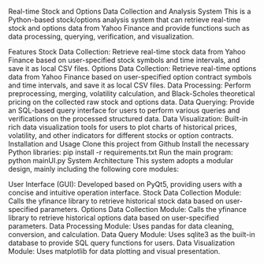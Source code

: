 Real-time Stock and Options Data Collection and Analysis System
This is a Python-based stock/options analysis system that can retrieve real-time stock and options data from Yahoo Finance and provide functions such as data processing, querying, verification, and visualization.

Features
Stock Data Collection: Retrieve real-time stock data from Yahoo Finance based on user-specified stock symbols and time intervals, and save it as local CSV files.
Options Data Collection: Retrieve real-time options data from Yahoo Finance based on user-specified option contract symbols and time intervals, and save it as local CSV files.
Data Processing: Perform preprocessing, merging, volatility calculation, and Black-Scholes theoretical pricing on the collected raw stock and options data.
Data Querying: Provide an SQL-based query interface for users to perform various queries and verifications on the processed structured data.
Data Visualization: Built-in rich data visualization tools for users to plot charts of historical prices, volatility, and other indicators for different stocks or option contracts.
Installation and Usage
Clone this project from Github
Install the necessary Python libraries: pip install -r requirements.txt
Run the main program: python mainUI.py
System Architecture
This system adopts a modular design, mainly including the following core modules:

User Interface (GUI): Developed based on PyQt5, providing users with a concise and intuitive operation interface.
Stock Data Collection Module: Calls the yfinance library to retrieve historical stock data based on user-specified parameters.
Options Data Collection Module: Calls the yfinance library to retrieve historical options data based on user-specified parameters.
Data Processing Module: Uses pandas for data cleaning, conversion, and calculation.
Data Query Module: Uses sqlite3 as the built-in database to provide SQL query functions for users.
Data Visualization Module: Uses matplotlib for data plotting and visual presentation.
